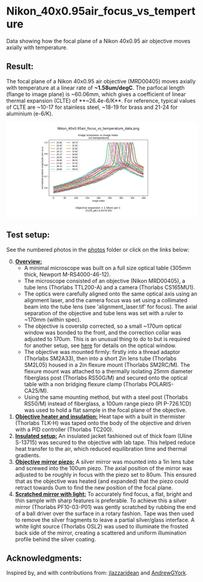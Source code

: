 # Nikon_40x0.95air_focus_vs_temperture
Data showing how the focal plane of a Nikon 40x0.95 air objective moves axially with temperature.

## Result:
The focal plane of a Nikon 40x0.95 air objective (MRD00405) moves axially with temperature at a linear rate of **~1.58um/degC**. The parfocal length (flange to image plane) is ~60.06mm, which gives a coefficient of linear thermal expansion (CLTE) of
**~26.4e-6/K**. For reference, typical values of CLTE are ~10-17 for stainless steel, ~18-19 for brass and 21-24 for aluminium (e-6/K).

![social_preview](https://github.com/amsikking/Nikon_40x0.95air_focus_vs_temperture/blob/main/social_preview.png)

## Test setup:
See the numbered photos in the [photos](https://github.com/amsikking/Nikon_40x0.95air_focus_vs_temperture/tree/main/photos) folder or click on the links below:

0) [**Overview:**](https://github.com/amsikking/Nikon_40x0.95air_focus_vs_temperture/blob/main/photos/0_overview.jpg)
    - A minimal microscope was built on a full size optical table (305mm thick, Newport M-RS4000-46-12).
    - The microscope consisted of an objective (Nikon MRD00405), a tube lens (Thorlabs TTL200-A) and a camera (Thorlabs CS165MU1).
    - The optics were carefully aligned onto the same optical axis using an alignment laser, and the camera focus was set using a collimated beam into the tube lens (see 'alignment_laser.tif' for focus). The axial separation of the objective and tube lens was set with a ruler to ~170mm (within spec).
    - The objective is coverslip corrected, so a small ~170um optical window was bonded to the front, and the correction collar was adjusted to 170um. This is an unusual thing to do to but is required for another setup, see [here](https://andrewgyork.github.io/high_na_single_objective_lightsheet/appendix.html#Parts_em_optical) for details on the optical window.
    - The objective was mounted firmly: firstly into a thread adaptor (Thorlabs SM2A33), then into a short 2in lens tube (Thorlabs SM2L05) housed in a 2in flexure mount (Thorlabs SM2RC/M). The flexure mount was attached to a thermally isolating 25mm diameter fiberglass post (Thorlabs RS50G/M) and secured onto the optical table with a non bridging flexure clamp (Thorlabs POLARIS-CA25/M).
    - Using the same mounting method, but with a steel post (Thorlabs RS50/M) instead of fiberglass, a 100um range piezo (PI P-726.1CD) was used to hold a flat sample in the focal plane of the objective.
1) [**Objective heater and insulation:**](https://github.com/amsikking/Nikon_40x0.95air_focus_vs_temperture/blob/main/photos/1_objective_heater_and_insulation.jpg) Heat tape with a built in thermister (Thorlabs TLK-H) was taped onto the body of the objective and driven with a PID controller (Thorlabs TC200).
2) [**Insulated setup:**](https://github.com/amsikking/Nikon_40x0.95air_focus_vs_temperture/blob/main/photos/2_insulated_setup.jpg) An insulated jacket fashioned out of thick foam (Uline S-13715) was secured to the objective with lab tape. This helped reduce heat transfer to the air, which reduced equilibration time and thermal gradients.
3) [**Objective mirror piezo:**](https://github.com/amsikking/Nikon_40x0.95air_focus_vs_temperture/blob/main/photos/3_objective_mirror_piezo.jpg) A silver mirror was mounted into a 1in lens tube and screwed into the 100um piezo. The axial position of the mirror was adjusted to be roughly in focus with the piezo set to 80um. This ensured that as the objective was heated (and expanded) that the piezo could retract towards 0um to find the new position of the focal plane.
4) [**Scratched mirror with light:**](https://github.com/amsikking/Nikon_40x0.95air_focus_vs_temperture/blob/main/photos/4_scratched_mirror_with_light.jpg) To accurately find focus, a flat, bright and thin sample with sharp features is preferable. To achieve this a silver mirror (Thorlabs PF10-03-P01) was gently scratched by rubbing the end of a ball driver over the surface in a rotary fashion. Tape was then used to remove the silver fragments to leave a partial silver/glass interface. A white light source (Thorlabs OSL2) was used to illuminate the frosted back side of the mirror, creating a scattered and uniform illumination profile behind the silver coating.

## Acknowledgments:
Inspired by, and with contributions from: [jlazzaridean](https://github.com/jlazzaridean) and [AndrewGYork](https://github.com/AndrewGYork).
